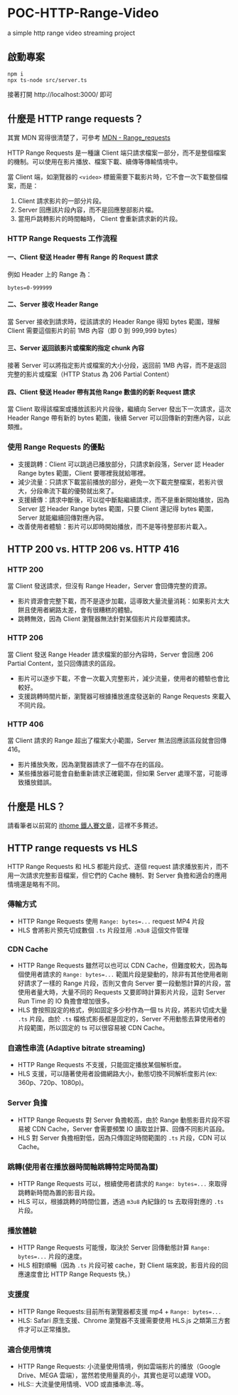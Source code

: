 # POC-HTTP-Range-Video
a simple http range video streaming project

## 啟動專案
```
npm i
npx ts-node src/server.ts
```
接著打開 http://localhost:3000/ 即可

## 什麼是 HTTP range requests？
其實 MDN 寫得很清楚了，可參考 [MDN - Range_requests](https://developer.mozilla.org/zh-CN/docs/Web/HTTP/Range_requests)

HTTP Range Requests 是一種讓 Client 端只請求檔案一部分，而不是整個檔案的機制。可以使用在影片播放、檔案下載、續傳等傳輸情境中。

當 Client 端，如瀏覽器的 `<video>` 標籤需要下載影片時，它不會一次下載整個檔案，而是：

1. Client 請求影片的一部分片段。
2. Server 回應該片段內容，而不是回應整部影片檔。
3. 當用戶跳轉影片的時間軸時， Client 會重新請求新的片段。

### HTTP Range Requests 工作流程

#### 一、Client 發送 Header 帶有 Range 的 Request 請求

例如 Header 上的 Range 為：

```
bytes=0-999999
```

#### 二、Server 接收 Header Range

當 Server 接收到請求時，從該請求的 Header Range 得知 bytes 範圍，理解 Client 需要這個影片的前 1MB 內容（即 0 到 999,999 bytes）

#### 三、Server 返回該影片或檔案的指定 chunk 內容

接著 Server 可以將指定影片或檔案的大小分段，返回前 1MB 內容，而不是返回完整的影片或檔案（HTTP Status 為 206 Partial Content）

#### 四、Client 發送 Header 帶有其他 Range 數值的的新 Request 請求

當 Client 取得該檔案或播放該影片片段後，繼續向 Server 發出下一次請求，這次 Header Range 帶有新的 bytes 範圍，後續 Server 可以回傳新的對應內容，以此類推。

### 使用 Range Requests 的優點

- 支援跳轉：Client 可以跳過已播放部分，只請求新段落，Server 認 Header Range bytes 範圍，Client 要哪裡我就給哪裡。
- 減少流量：只請求下載當前播放的部分，避免一次下載完整檔案，若影片很大，分段串流下載的優勢就出來了。
- 支援續傳：請求中斷後，可以從中斷點繼續請求，而不是重新開始播放，因為 Server 認 Header Range bytes 範圍，只要 Client 還記得 bytes 範圍，Server 就能繼續回傳對應內容。
- 改善使用者體驗：影片可以即時開始播放，而不是等待整部影片載入。
 
## HTTP 200 vs. HTTP 206 vs. HTTP 416

### HTTP 200

當 Client 發送請求，但沒有 Range Header，Server 會回傳完整的資源。

- 影片資源會完整下載，而不是逐步加載，這導致大量流量消耗：如果影片太大餅且使用者網路太差，會有很糟糕的體驗。
- 跳轉無效，因為 Client 瀏覽器無法針對某個影片片段單獨請求。

### HTTP 206

當 Client 發送 Range Header 請求檔案的部分內容時，Server 會回應 206 Partial Content，並只回傳請求的區段。

- 影片可以逐步下載，不會一次載入完整影片，減少流量，使用者的體驗也會比較好。
- 支援跳轉時間片斷，瀏覽器可根據播放進度發送新的 Range Requests 來載入不同片段。

### HTTP 406

當 Client 請求的 Range 超出了檔案大小範圍，Server 無法回應該區段就會回傳 416。

- 影片播放失敗，因為瀏覽器請求了一個不存在的區段。
- 某些播放器可能會自動重新請求正確範圍，但如果 Server 處理不當，可能導致播放錯誤。

## 什麼是 HLS？
請看筆者以前寫的 [ithome 鐵人賽文章](https://ithelp.ithome.com.tw/m/articles/10203792)，這裡不多贅述。

## HTTP range requests vs HLS

HTTP Range Requests 和 HLS 都能片段式、逐個 request 請求播放影片，而不用一次請求完整影音檔案，但它們的 Cache 機制、對 Server 負擔和適合的應用情境還是略有不同。

### 傳輸方式

* HTTP Range Requests 使用 `Range: bytes=...` request MP4 片段
* HLS 會將影片預先切成數個 `.ts` 片段並用 `.m3u8` 這個文件管理

### CDN Cache

* HTTP Range Requests 雖然可以也可以 CDN Cache，但難度較大，因為每個使用者請求的 `Range: bytes=...` 範圍片段是變動的，除非有其他使用者剛好請求了一樣的 Range 片段，否則又會向 Server 要一段動態計算的片段，當使用者量大時，大量不同的 Requests 又要即時計算影片片段，這對 Server Run Time 的 IO 負擔會增加很多。
* HLS 會按照設定的格式，例如固定多少秒作為一個 ts 片段，將影片切成大量 `.ts` 片段。由於 `.ts` 檔格式影長都是固定的，Server 不用動態去算使用者的片段範圍，所以固定的 ts 可以很容易被 CDN Cache。

### 自適性串流 (Adaptive bitrate streaming)

* HTTP Range Requests 不支援，只能固定播放某個解析度。
* HLS 支援，可以隨著使用者設備網路大小，動態切換不同解析度影片(ex: 360p、720p、1080p)。

### Server 負擔

* HTTP Range Requests 對 Server 負擔較高，由於 Range 動態影音片段不容易被 CDN Cache，Server 會需要頻繁 IO 讀取並計算、回傳不同影片區段。
* HLS 對 Server 負擔相對低，因為只傳固定時間範圍的 `.ts` 片段，CDN 可以 Cache。

### 跳轉(使用者在播放器時間軸跳轉特定時間為置)

* HTTP Range Requests 可以，根續使用者請求的 `Range: bytes=...` 來取得跳轉新時間為置的影音片段。
* HLS 可以，根據跳轉的時間位置，透過 `m3u8` 內紀錄的 ts 去取得對應的 `.ts` 片段。

### 播放體驗

* HTTP Range Requests 可能慢，取決於 Server 回傳動態計算 `Range: bytes=...` 片段的速度。
* HLS 相對順暢（因為 `.ts` 片段可被 cache，對 Client 端來說，影音片段的回應速度會比 HTTP Range Requests 快。）

### 支援度

* HTTP Range Requests:目前所有瀏覽器都支援 mp4 + `Range: bytes=...`
* HLS: Safari 原生支援、Chrome 瀏覽器不支援需要使用 HLS.js 之類第三方套件才可以正常播放。

### 適合使用情境

* HTTP Range Requests: 小流量使用情境，例如雲端影片的播放（Google Drive、MEGA 雲端），當然若使用量真的小，其實也是可以處理 VOD。
* HLS:: 大流量使用情境、VOD 或直播串流..等。
